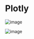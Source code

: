 # Plotly

![image](https://user-images.githubusercontent.com/106709942/190929713-3ab220bd-15e7-4920-8265-0df5716af257.png)


![image](https://user-images.githubusercontent.com/106709942/190929997-aa28556b-fbe0-414e-8d7b-87c03c3962b0.png)
